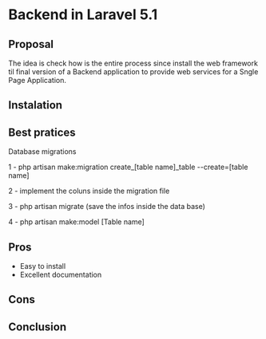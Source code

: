 # Backend in Laravel 5.1

## Proposal

The idea is check how is the entire process since install the web framework til final version
of a Backend application to provide web services for a Sngle Page Application.

## Instalation


## Best pratices 

Database migrations

1 - php artisan make:migration create_[table name]_table --create=[table name]

2 - implement the coluns inside the migration file

3 - php artisan migrate (save the infos inside the data base)

4 - php artisan make:model [Table name]  

## Pros
- Easy to install
- Excellent documentation 


## Cons


## Conclusion